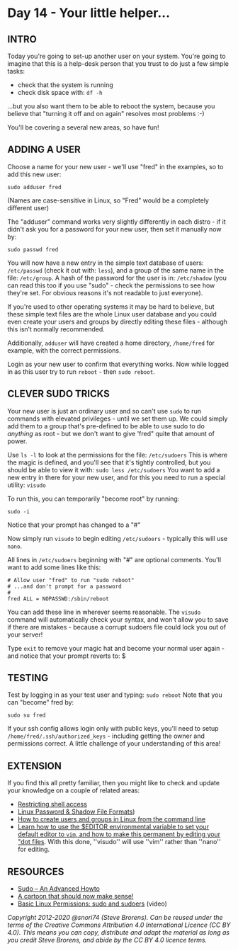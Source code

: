 # Day 14 - Your little helper...

## INTRO

Today you're going to set-up another user on your system. You're going to imagine that this is a help-desk person that you trust to do just a few simple tasks:

*  check that the system is running
*  check disk space with: `df -h`

...but you also want them to be able to reboot the system, because you believe that "turning it off and on again" resolves most problems :-)

You'll be covering a several new areas, so have fun!

## ADDING A USER
Choose a name for your new user - we'll use "fred" in the examples, so to add this new user:

`sudo adduser fred`

(Names are case-sensitive in Linux, so "Fred" would be a completely different user)

The "adduser" command works very slightly differently in each distro - if it didn't ask you for a password for your new user, then set it manually now by:

`sudo passwd fred`

You will now have a new entry in the simple text database of users: `/etc/passwd` (check it out with: `less`), and a group of the same name in the file: `/etc/group`. A hash of the password for the user is in: `/etc/shadow` (you can read this too if you use "sudo" - check the permissions to see how they're set. For obvious reasons it's not readable to just everyone). 

If you're used to other operating systems it may be hard to believe, but these simple text files are the whole Linux user database and you could even create your users and groups by directly editing these files - although this isn’t normally recommended.

Additionally, `adduser` will have created a home directory, `/home/fred` for example, with the correct permissions.

Login as your new user to confirm that everything works. Now while logged in as this user try to run `reboot` - then `sudo reboot`.

## CLEVER SUDO TRICKS
Your new user is just an ordinary user and so can't use `sudo` to run commands with elevated privileges - until we set them up. We could simply add them to a group that's pre-defined to be able to use sudo to do _anything_ as root - but we don't want to give 'fred" quite that amount of power.

Use `ls -l` to look at the permissions for the file: `/etc/sudoers`  This is where the magic is defined, and you'll see that it's tightly controlled, but you should be able to view it with: `sudo less /etc/sudoers`  You want to add a new entry in there for your new user, and for this you need to run a special utility: `visudo`

To run this, you can temporarily "become root" by running:

`sudo -i`

Notice that your prompt has changed to a "#" 

Now simply run  `visudo` to begin editing `/etc/sudoers` - typically this will use `nano`.

All lines in `/etc/sudoers` beginning with "#" are optional comments. You'll want to add some lines like this:

 	# Allow user "fred" to run "sudo reboot"
 	# ...and don't prompt for a password
 	#
 	fred ALL = NOPASSWD:/sbin/reboot

You can add these line in wherever seems reasonable. The `visudo` command will automatically check your syntax, and won't allow you to save if there are mistakes - because a  corrupt sudoers file could lock you out of your server!

Type `exit` to remove your magic hat and become your normal user again - and notice that your prompt reverts to: $

## TESTING

Test by logging in as your test user and typing: `sudo reboot`
Note that you can "become" fred by:

`sudo su fred`

If your ssh config allows login only with public keys, you'll need to setup `/home/fred/.ssh/authorized_keys` - including getting the owner and permissions correct. A little challenge of your understanding of this area!

## EXTENSION
If you find this all pretty familiar, then you might like to check and update your knowledge on a couple of related areas:

* [Restricting shell access](http://www.cyberciti.biz/tips/howto-linux-shell-restricting-access.html)
* [Linux Password & Shadow File Formats](https://www.tldp.org/LDP/lame/LAME/linux-admin-made-easy/shadow-file-formats.html))
* [How to create users and groups in Linux from the command line](https://www.techrepublic.com/article/how-to-create-users-and-groups-in-linux-from-the-command-line/)
* [Learn how to use the $EDITOR environmental variable to set your default editor to `vim`, and how to make this permanent by editing your "dot files](https://www.a2hosting.com/kb/developer-corner/linux/setting-the-default-text-editor-in-linux). With this done, ''visudo'' will use ''vim'' rather than ''nano'' for editing.

## RESOURCES

* [Sudo – An Advanced Howto](https://centoshelp.org/security/sudo-an-advanced-howto/)
* [A cartoon that should now make sense!](http://xkcd.com/149/ )
* [Basic Linux Permissions: sudo and sudoers](http://www.youtube.com/watch?v=YSSIm0g00m4)   (video)

*Copyright 2012-2020 @snori74 (Steve Brorens). Can be reused under the terms of the Creative Commons Attribution 4.0 International Licence (CC BY 4.0).*
*This means you can copy, distribute and adapt the material as long as you credit Steve Brorens, and abide by the CC BY 4.0 licence terms.*

